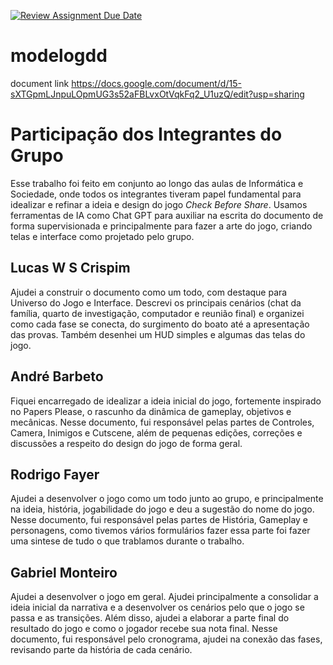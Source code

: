 [![Review Assignment Due Date](https://classroom.github.com/assets/deadline-readme-button-22041afd0340ce965d47ae6ef1cefeee28c7c493a6346c4f15d667ab976d596c.svg)](https://classroom.github.com/a/ZjXByhCV)
# modelogdd

document link https://docs.google.com/document/d/15-sXTGpmLJnpuLOpmUG3s52aFBLvxOtVqkFq2_U1uzQ/edit?usp=sharing

# Participação dos Integrantes do Grupo
Esse trabalho foi feito em conjunto ao longo das aulas de Informática e Sociedade, onde todos os integrantes tiveram papel fundamental para idealizar e refinar a ideia e design do jogo *Check Before Share*. Usamos ferramentas de IA como Chat GPT para auxiliar na escrita do documento de forma supervisionada e principalmente para fazer a arte do jogo, criando telas e interface como projetado pelo grupo.

## Lucas W S Crispim
Ajudei a construir o documento como um todo, com destaque para Universo do Jogo e Interface. Descrevi os principais cenários (chat da família, quarto de investigação, computador e reunião final) e organizei como cada fase se conecta, do surgimento do boato até a apresentação das provas. Também desenhei um HUD simples e algumas das telas do jogo.

## André Barbeto
Fiquei encarregado de idealizar a ideia inicial do jogo, fortemente inspirado no Papers Please, o rascunho da dinâmica de gameplay, objetivos e mecânicas. Nesse documento, fui responsável pelas partes de Controles, Camera, Inimigos e Cutscene, além de pequenas edições, correções e discussões a respeito do design do jogo de forma geral.

## Rodrigo Fayer
Ajudei a desenvolver o jogo como um todo junto ao grupo, e principalmente na ideia, história, jogabilidade do jogo e deu a sugestão do nome do jogo.
Nesse documento, fui responsável pelas partes de História, Gameplay e personagens, como tivemos vários formulários fazer essa parte foi fazer uma sintese de tudo o que trablamos durante o trabalho.

## Gabriel Monteiro
Ajudei a desenvolver o jogo em geral. Ajudei principalmente a consolidar a ideia inicial da narrativa e a desenvolver os cenários pelo que o jogo se passa e as transições. Além disso, ajudei a elaborar a parte final do resultado do jogo e como o jogador recebe sua nota final.
Nesse documento, fui responsável pelo cronograma, ajudei na conexão das fases, revisando parte da história de cada cenário.

